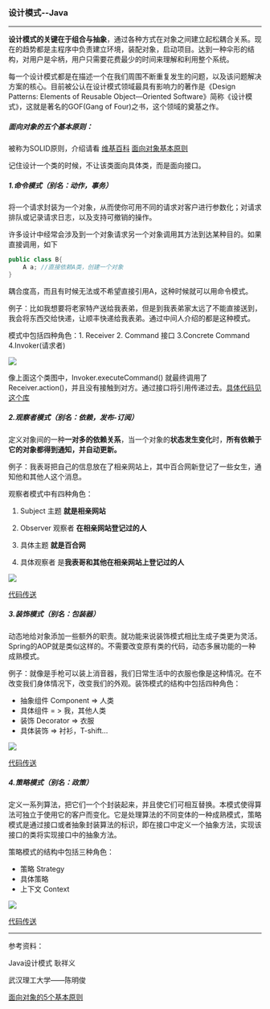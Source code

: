### 设计模式--Java

---

**设计模式的关键在于组合与抽象**，通过各种方式在对象之间建立起松耦合关系。现在的趋势都是主程序中负责建立环境，装配对象，启动项目。达到一种伞形的结构，对用户是伞柄，用户只需要花费最少的时间来理解和利用整个系统。

每一个设计模式都是在描述一个在我们周围不断重复发生的问题，以及该问题解决方案的核心。目前被公认在设计模式领域最具有影响力的著作是《Design Patterns: Elements of Reusable Object—Oriented Software》简称《设计模式》，这就是著名的GOF(Gang of Four)之书，这个领域的奠基之作。

##### 面向对象的五个基本原则：

被称为SOLID原则，介绍请看 [维基百科](https://zh.wikipedia.org/wiki/SOLID_(%E9%9D%A2%E5%90%91%E5%AF%B9%E8%B1%A1%E8%AE%BE%E8%AE%A1))  [面向对象基本原则](https://www.jianshu.com/p/0e71b4967c36)  

记住设计一个类的时候，不让该类面向具体类，而是面向接口。



##### 1.命令模式（别名：动作，事务）

将一个请求封装为一个对象，从而使你可用不同的请求对客户进行参数化；对请求排队或记录请求日志，以及支持可撤销的操作。

许多设计中经常会涉及到一个对象请求另一个对象调用其方法到达某种目的。如果直接调用，如下

```java
public class B{
    A a; //直接依赖A类，创建一个对象
}
```

耦合度高，而且有时候无法或不希望直接引用A，这种时候就可以用命令模式。

例子：比如我想要将老家特产送给我表弟，但是到我表弟家太远了不能直接送到，我会将东西交给快递，让顺丰快递给我表弟。通过中间人介绍的都是这种模式。

模式中包括四种角色：1. Receiver   2. Command 接口  3.Concrete Command   4.Invoker(请求者)

<img src="https://github.com/krystalics/MyPostPicture/blob/master/58.png?raw=true">

像上面这个类图中，Invoker.executeCommand() 就最终调用了Receiver.action()，并且没有接触到对方。通过接口将引用传递过去。[具体代码见这个库](https://github.com/krystalics/DesignPattern/tree/master/src/com/company/command)



##### 2.观察者模式（别名：依赖，发布-订阅）

​	定义对象间的一种**一对多的依赖关系**，当一个对象的**状态发生变化**时，**所有依赖于它的对象都得到通知，并自动更新。**

例子：我表哥把自己的信息放在了相亲网站上，其中百合网新登记了一些女生，通知他和其他人这个消息。

观察者模式中有四种角色：

1. Subject 主题  **就是相亲网站**

2. Observer 观察者  **在相亲网站登记过的人**
3. 具体主题 **就是百合网**
4. 具体观察者 是**我表哥和其他在相亲网站上登记过的人**

<img src="https://github.com/krystalics/MyPostPicture/blob/master/59.png?raw=true">

 [代码传送](https://github.com/krystalics/DesignPattern/tree/master/src/com/company/observer)



##### 3.装饰模式（别名：包装器）

​	动态地给对象添加一些额外的职责。就功能来说装饰模式相比生成子类更为灵活。Spring的AOP就是类似这样的。不需要改变原有类的代码，动态多展功能的一种成熟模式。

例子：就像是手枪可以装上消音器，我们日常生活中的衣服也像是这种情况。在不改变我们身体情况下，改变我们的外观。装饰模式的结构中包括四种角色：

- 抽象组件 Component   =>  人类
- 具体组件 = >  我，其他人类
- 装饰 Decorator  =>  衣服
- 具体装饰   =>   衬衫，T-shift...

<img src="https://github.com/krystalics/MyPostPicture/blob/master/60.png?raw=true">

[代码传送](https://github.com/krystalics/DesignPattern/tree/master/src/com/company/decorator)



##### 4.策略模式（别名：政策）

​	定义一系列算法，把它们一个个封装起来，并且使它们可相互替换。本模式使得算法可独立于使用它的客户而变化。它是处理算法的不同变体的一种成熟模式，策略模式是通过接口或者抽象封装算法的标识，即在接口中定义一个抽象方法，实现该接口的类将实现接口中的抽象方法。

策略模式的结构中包括三种角色：

- 策略 Strategy
- 具体策略
- 上下文 Context

<img src="https://github.com/krystalics/MyPostPicture/blob/master/61.png?raw=true">

[代码传送](https://github.com/krystalics/DesignPattern/tree/master/src/com/company/strategy)

---

参考资料：

Java设计模式 耿祥义

武汉理工大学——陈明俊

[面向对象的5个基本原则](https://www.jianshu.com/p/0e71b4967c36)